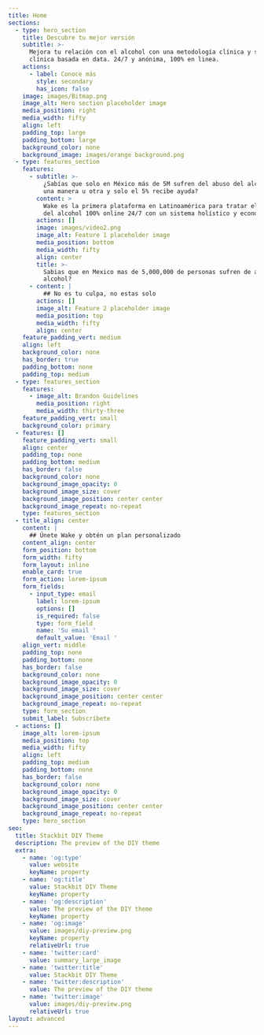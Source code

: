 ```yaml
---
title: Home
sections:
  - type: hero_section
    title: Descubre tu mejor versión
    subtitle: >-
      Mejora tu relación con el alcohol con una metodología clínica y sub
      clínica basada en data. 24/7 y anónima, 100% en linea.
    actions:
      - label: Conoce más
        style: secondary
        has_icon: false
    image: images/Bitmap.png
    image_alt: Hero section placeholder image
    media_position: right
    media_width: fifty
    align: left
    padding_top: large
    padding_bottom: large
    background_color: none
    background_image: images/orange background.png
  - type: features_section
    features:
      - subtitle: >-
          ¿Sabías que solo en México más de 5M sufren del abuso del alcohol de
          una manera u otra y solo el 5% recibe ayuda?
        content: >
          Wake es la primera plataforma en Latinoamérica para tratar el abuso
          del alcohol 100% online 24/7 con un sistema holístico y económico
        actions: []
        image: images/video2.png
        image_alt: Feature 1 placeholder image
        media_position: bottom
        media_width: fifty
        align: center
        title: >-
          Sabias que en Mexico mas de 5,000,000 de personas sufren de abuso de
          alcohol?
      - content: |
          ## No es tu culpa, no estas solo
        actions: []
        image_alt: Feature 2 placeholder image
        media_position: top
        media_width: fifty
        align: center
    feature_padding_vert: medium
    align: left
    background_color: none
    has_border: true
    padding_bottom: none
    padding_top: medium
  - type: features_section
    features:
      - image_alt: Brandon Guidelines
        media_position: right
        media_width: thirty-three
    feature_padding_vert: small
    background_color: primary
  - features: []
    feature_padding_vert: small
    align: center
    padding_top: none
    padding_bottom: medium
    has_border: false
    background_color: none
    background_image_opacity: 0
    background_image_size: cover
    background_image_position: center center
    background_image_repeat: no-repeat
    type: features_section
  - title_align: center
    content: |
      ## Únete Wake y obtén un plan personalizado
    content_align: center
    form_position: bottom
    form_width: fifty
    form_layout: inline
    enable_card: true
    form_action: lorem-ipsum
    form_fields:
      - input_type: email
        label: lorem-ipsum
        options: []
        is_required: false
        type: form_field
        name: 'Su email '
        default_value: 'Email '
    align_vert: middle
    padding_top: none
    padding_bottom: none
    has_border: false
    background_color: none
    background_image_opacity: 0
    background_image_size: cover
    background_image_position: center center
    background_image_repeat: no-repeat
    type: form_section
    submit_label: Subscríbete
  - actions: []
    image_alt: lorem-ipsum
    media_position: top
    media_width: fifty
    align: left
    padding_top: medium
    padding_bottom: none
    has_border: false
    background_color: none
    background_image_opacity: 0
    background_image_size: cover
    background_image_position: center center
    background_image_repeat: no-repeat
    type: hero_section
seo:
  title: Stackbit DIY Theme
  description: The preview of the DIY theme
  extra:
    - name: 'og:type'
      value: website
      keyName: property
    - name: 'og:title'
      value: Stackbit DIY Theme
      keyName: property
    - name: 'og:description'
      value: The preview of the DIY theme
      keyName: property
    - name: 'og:image'
      value: images/diy-preview.png
      keyName: property
      relativeUrl: true
    - name: 'twitter:card'
      value: summary_large_image
    - name: 'twitter:title'
      value: Stackbit DIY Theme
    - name: 'twitter:description'
      value: The preview of the DIY theme
    - name: 'twitter:image'
      value: images/diy-preview.png
      relativeUrl: true
layout: advanced
---
```

